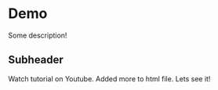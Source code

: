 # Demo

Some description!

## Subheader

Watch tutorial on Youtube. Added more to html file. Lets see it!